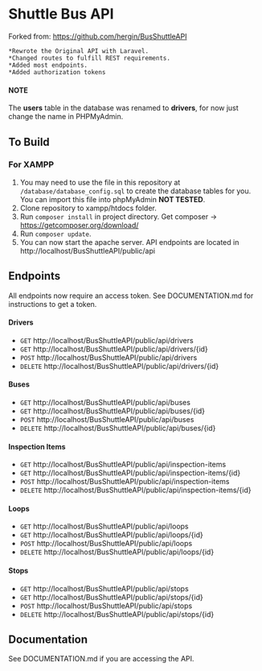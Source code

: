 # Shuttle Bus API 

Forked from: https://github.com/hergin/BusShuttleAPI

```
*Rewrote the Original API with Laravel.
*Changed routes to fulfill REST requirements.
*Added most endpoints.
*Added authorization tokens
```

#### NOTE
The **users** table in the database was renamed to **drivers**, for now just change the name in PHPMyAdmin.
## To Build
### For XAMPP
1. You may need to use the file in this repository at `/database/database_config.sql` to create the database tables for you.
You can import this file into phpMyAdmin **NOT TESTED**.
1. Clone repository to xampp/htdocs folder.
1. Run `composer install` in project directory. Get composer &#8594; https://getcomposer.org/download/
1. Run `composer update`.
1. You can now start the apache server. API endpoints are located in http://localhost/BusShuttleAPI/public/api

## Endpoints
All endpoints now require an access token. See DOCUMENTATION.md for instructions to get a token.

#### Drivers
* `GET` http://localhost/BusShuttleAPI/public/api/drivers 
* `GET` http://localhost/BusShuttleAPI/public/api/drivers/{id}
* `POST` http://localhost/BusShuttleAPI/public/api/drivers
* `DELETE` http://localhost/BusShuttleAPI/public/api/drivers/{id} 

#### Buses
* `GET` http://localhost/BusShuttleAPI/public/api/buses
* `GET` http://localhost/BusShuttleAPI/public/api/buses/{id}
* `POST` http://localhost/BusShuttleAPI/public/api/buses
* `DELETE` http://localhost/BusShuttleAPI/public/api/buses/{id}

#### Inspection Items
* `GET` http://localhost/BusShuttleAPI/public/api/inspection-items
* `GET` http://localhost/BusShuttleAPI/public/api/inspection-items/{id}
* `POST` http://localhost/BusShuttleAPI/public/api/inspection-items
* `DELETE` http://localhost/BusShuttleAPI/public/api/inspection-items/{id}

#### Loops
* `GET` http://localhost/BusShuttleAPI/public/api/loops
* `GET` http://localhost/BusShuttleAPI/public/api/loops/{id}
* `POST` http://localhost/BusShuttleAPI/public/api/loops
* `DELETE` http://localhost/BusShuttleAPI/public/api/loops/{id}

#### Stops
* `GET` http://localhost/BusShuttleAPI/public/api/stops
* `GET` http://localhost/BusShuttleAPI/public/api/stops/{id}
* `POST` http://localhost/BusShuttleAPI/public/api/stops
* `DELETE` http://localhost/BusShuttleAPI/public/api/stops/{id}

## Documentation
See DOCUMENTATION.md if you are accessing the API.

